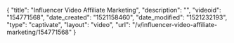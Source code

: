 {
    "title": "Influencer Video Affiliate Marketing",
    "description": "",
    "videoid": "154771568",
    "date_created": "1521158460",
    "date_modified": "1521232193",
    "type": "captivate",
    "layout": "video",
    "url": "\/v\/influencer-video-affiliate-marketing\/154771568"
}